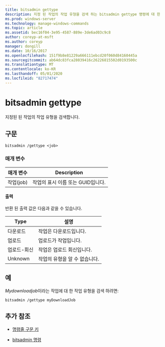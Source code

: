 ```yaml
---
title: bitsadmin gettype
description: 지정 된 작업의 작업 유형을 검색 하는 bitsadmin gettype 명령에 대 한 참조 항목입니다.
ms.prod: windows-server
ms.technology: manage-windows-commands
ms.topic: article
ms.assetid: bec16f04-3e95-4587-889e-3de6ad03c9c8
author: coreyp-at-msft
ms.author: coreyp
manager: dongill
ms.date: 10/16/2017
ms.openlocfilehash: 151f9b8e81229a666111ebcd20f060d84160445a
ms.sourcegitcommit: ab64dc83fca28039416c26226815502d0193500c
ms.translationtype: MT
ms.contentlocale: ko-KR
ms.lasthandoff: 05/01/2020
ms.locfileid: "82717474"
---
```

# <a name="bitsadmin-gettype"></a>bitsadmin gettype

지정된 된 작업의 작업 유형을 검색합니다.

## <a name="syntax"></a>구문

```
bitsadmin /gettype <job>
```

### <a name="parameters"></a>매개 변수

| 매개 변수 | Description |
| -------------- | -------------- |
| 작업(job) | 작업의 표시 이름 또는 GUID입니다. |

#### <a name="output"></a>출력

반환 된 출력 값은 다음과 같을 수 있습니다.

| Type | 설명 |
| --------------- | ----------- |
| 다운로드 | 작업은 다운로드입니다. |
| 업로드 | 업로드가 작업입니다. |
| 업로드-회신 | 작업은 업로드 회신입니다. |
| Unknown | 작업의 유형을 알 수 없습니다. |

## <a name="examples"></a>예

*Mydownloadjob*이라는 작업에 대 한 작업 유형을 검색 하려면:

```
bitsadmin /gettype myDownloadJob
```

## <a name="additional-references"></a>추가 참조

- [명령줄 구문 키](command-line-syntax-key.md)

- [bitsadmin 명령](bitsadmin.md)
